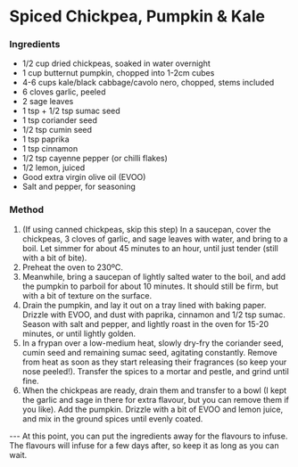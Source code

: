 # Spiced Chickpea, Pumpkin & Kale

### Ingredients

- 1/2 cup dried chickpeas, soaked in water overnight
- 1 cup butternut pumpkin, chopped into 1-2cm cubes
- 4-6 cups kale/black cabbage/cavolo nero, chopped, stems included
- 6 cloves garlic, peeled
- 2 sage leaves
- 1 tsp + 1/2 tsp sumac seed
- 1 tsp coriander seed
- 1/2 tsp cumin seed
- 1 tsp paprika
- 1 tsp cinnamon
- 1/2 tsp cayenne pepper (or chilli flakes)
- 1/2 lemon, juiced
- Good extra virgin olive oil (EVOO)
- Salt and pepper, for seasoning

### Method

1. (If using canned chickpeas, skip this step) In a saucepan, cover the chickpeas, 3 cloves of garlic, and sage leaves with water, and bring to a boil. Let simmer for about 45 minutes to an hour, until just tender (still with a bit of bite).
2. Preheat the oven to 230ºC.
3. Meanwhile, bring a saucepan of lightly salted water to the boil, and add the pumpkin to parboil for about 10 minutes. It should still be firm, but with a bit of texture on the surface.
4. Drain the pumpkin, and lay it out on a tray lined with baking paper. Drizzle with EVOO, and dust with paprika, cinnamon and 1/2 tsp sumac. Season with salt and pepper, and lightly roast in the oven for 15-20 minutes, or until lightly golden.
5. In a frypan over a low-medium heat, slowly dry-fry the coriander seed, cumin seed and remaining sumac seed, agitating constantly. Remove from heat as soon as they start releasing their fragrances (so keep your nose peeled!). Transfer the spices to a mortar and pestle, and grind until fine.
6. When the chickpeas are ready, drain them and transfer to a bowl (I kept the garlic and sage in there for extra flavour, but you can remove them if you like). Add the pumpkin. Drizzle with a bit of EVOO and lemon juice, and mix in the ground spices until evenly coated.

--- At this point, you can put the ingredients away for the flavours to infuse. The flavours will infuse for a few days after, so keep it as long as you can wait.
